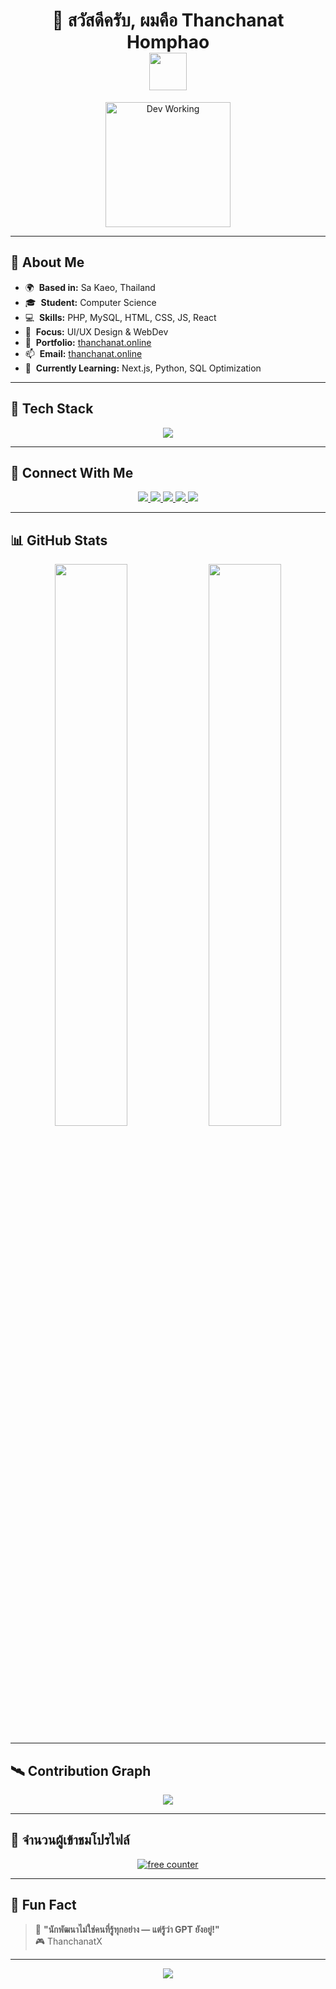 <h1 align="center">
  👋 สวัสดีครับ, ผมคือ Thanchanat Homphao
  <br>
  <img src="https://user-images.githubusercontent.com/18350557/176309783-0785949b-9127-417c-8b55-ab5a4333674e.gif" width="60"/>
</h1>


<p align="center">
  <img src="https://media.giphy.com/media/L8K62iTDkzGX6/giphy.gif" width="200" alt="Dev Working" />
</p>

---

## 🧠 About Me

- 🌍  **Based in:** Sa Kaeo, Thailand  
- 🎓  **Student:** Computer Science  
- 💻  **Skills:** PHP, MySQL, HTML, CSS, JS, React  
- 🎨  **Focus:** UI/UX Design & WebDev  
- 🚀  **Portfolio:** [thanchanat.online](http://thanchanat.online)  
- 📫  **Email:** [thanchanat.online](mailto:thanchanat.online)  
- 🧠  **Currently Learning:** Next.js, Python, SQL Optimization

---

## 🚀 Tech Stack

<p align="center">
  <img src="https://skillicons.dev/icons?i=html,css,js,php,mysql,react,nodejs,python,bootstrap,vscode,figma,photoshop,ae,wordpress,linux" />
</p>

---

## 🎯 Connect With Me

<p align="center">
  <a href="https://discord.com/users/1329732614591877172">
    <img src="https://img.shields.io/badge/DISCORD-5865F2?style=for-the-badge&logo=discord&logoColor=white" />
  </a>
  <a href="https://facebook.com/thitipong.homepao">
    <img src="https://img.shields.io/badge/FACEBOOK-1877F2?style=for-the-badge&logo=facebook&logoColor=white" />
  </a>
  <a href="http://www.instagram.com/thanchanatx/">
    <img src="https://img.shields.io/badge/INSTAGRAM-E4405F?style=for-the-badge&logo=instagram&logoColor=white" />
  </a>
  <a href="https://www.youtube.com/@thanchanatx">
    <img src="https://img.shields.io/badge/YOUTUBE-FF0000?style=for-the-badge&logo=youtube&logoColor=white" />
  </a>
  <a href="https://github.com/ThanchanatX">
    <img src="https://img.shields.io/badge/GITHUB-181717?style=for-the-badge&logo=github&logoColor=white" />
  </a>
</p>

---

## 📊 GitHub Stats

<p align="center">
  <img src="https://github-readme-stats.vercel.app/api?username=ThanchanatX&show_icons=true&theme=tokyonight&hide_border=true&rank_icon=default" width="48%"/>
  <img src="https://github-readme-stats.vercel.app/api/top-langs/?username=ThanchanatX&layout=compact&theme=tokyonight&hide_border=true" width="48%"/>
</p>

---

## 🛰 Contribution Graph

<p align="center">
  <img src="https://github-readme-activity-graph.vercel.app/graph?username=ThanchanatX&theme=react-dark&hide_border=true&area=true" />
</p>

---

## 🔢 จำนวนผู้เข้าชมโปรไฟล์

<p align="center">
  <a href="https://www.freecounterstat.com" title="free counter">
    <img src="https://counter1.optistats.ovh/private/freecounterstat.php?c=zsx8hs7h6hbda67buhqj2bqrlpgn4l48" border="0" title="free counter" alt="free counter" />
  </a>
</p>

---

## 🧩 Fun Fact

> 🧠 **"นักพัฒนาไม่ใช่คนที่รู้ทุกอย่าง — แต่รู้ว่า GPT ยังอยู่!"**  
> 🎮 ThanchanatX

---

<p align="center">
  <img src="https://capsule-render.vercel.app/api?type=waving&color=0ff0fc&height=120&section=footer"/>
</p>
